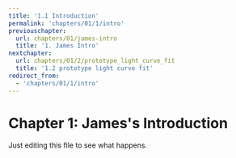```yaml
---
title: '1.1 Introduction'
permalink: 'chapters/01/1/intro'
previouschapter:
  url: chapters/01/james-intro
  title: '1. James Intro'
nextchapter:
  url: chapters/01/2/prototype_light_curve_fit
  title: '1.2 prototype light curve fit'
redirect_from:
  - 'chapters/01/1/intro'
---
```

Chapter 1: James's Introduction
=======================

Just editing this file to see what happens. 

